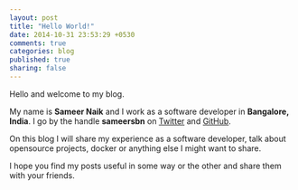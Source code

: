```yaml
---
layout: post
title: "Hello World!"
date: 2014-10-31 23:53:29 +0530
comments: true
categories: blog
published: true
sharing: false
---
```


Hello and welcome to my blog.

My name is **Sameer Naik** and I work as a software developer in **Bangalore, India**. I go by the handle **sameersbn** on [Twitter](//twitter.com/sameersbn) and [GitHub](//github.com/sameersbn).

On this blog I will share my experience as a software developer, talk about opensource projects, docker or anything else I might want to share.

I hope you find my posts useful in some way or the other and share them with your friends.
